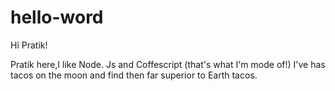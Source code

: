 # hello-word

Hi Pratik!

Pratik here,I like Node. Js and Coffescript (that's what I'm mode of!)
I've has tacos on the moon and find then far superior to Earth tacos.
